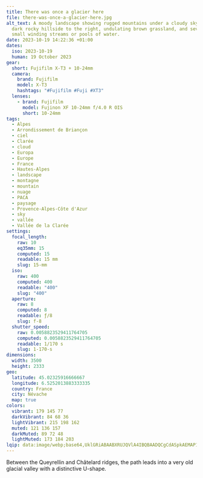 ```yaml
---
title: There was once a glacier here
file: there-was-once-a-glacier-here.jpg
alt_text: A moody landscape showing rugged mountains under a cloudy sky with a
  dark rocky hillside to the right, undulating brown grassland, and several
  small winding streams or pools of water.
date: 2023-10-19 14:22:36 +01:00
dates:
  iso: 2023-10-19
  human: 19 October 2023
gear:
  short: Fujifilm X-T3 + 10-24mm
  camera:
    brand: Fujifilm
    model: X-T3
    hashtags: "#Fujifilm #Fuji #XT3"
  lenses:
    - brand: Fujifilm
      model: Fujinon XF 10-24mm f/4.0 R OIS
      short: 10-24mm
tags:
  - Alpes
  - Arrondissement de Briançon
  - ciel
  - Clarée
  - cloud
  - Europa
  - Europe
  - France
  - Hautes-Alpes
  - landscape
  - montagne
  - mountain
  - nuage
  - PACA
  - paysage
  - Provence-Alpes-Côte d'Azur
  - sky
  - vallée
  - Vallée de la Clarée
settings:
  focal_length:
    raw: 10
    eq35mm: 15
    computed: 15
    readable: 15 mm
    slug: 15-mm
  iso:
    raw: 400
    computed: 400
    readable: "400"
    slug: "400"
  aperture:
    raw: 8
    computed: 8
    readable: ƒ/8
    slug: f-8
  shutter_speed:
    raw: 0.0058823529411764705
    computed: 0.0058823529411764705
    readable: 1/170 s
    slug: 1-170-s
dimensions:
  width: 3500
  height: 2333
geo:
  latitude: 45.02325916666667
  longitude: 6.5252013883333335
  country: France
  city: Névache
  map: true
colors:
  vibrant: 179 145 77
  darkVibrant: 84 68 36
  lightVibrant: 215 198 162
  muted: 121 136 157
  darkMuted: 89 72 48
  lightMuted: 173 184 203
lqip: data:image/webp;base64,UklGRiABAABXRUJQVlA4IBQBAADQCgCdASpkAEMAP12Qu1i/qbOlNftcW/AriWdtolzGHCoe0LdIijB02kdurW10PmI7bt/FIPeiIswaPlbpcPvuwin1qD/Iom0pkkmNyzOgXkMRsI50rznnEan+gmhAAAD94DlwN0f7oVu0F6GteUf8Jg0QZlcJR2AeV4PIYqmUmW/T2aY703YGnza/SCToxx4+q9b/dhnmVM9YE7b0p4yLHKdEVogkQ4sjzU2hfogCjuUX8tBEEZyx6w8ILmJB6xwtBo7H+YFxe9HZb1mRwkGT2PcZf+7zWDM0LwbhdneZ7UiHvj0UNJsGBLHzSp4FbY7K6oLy3L1YN3rBDlW98aXGMNCdLMP/GhuH5ar+G01eGpcEAAA=
---
```


Between the Queyrellin and Châtelard ridges, the path leads into a very old glacial valley with a distinctive U-shape.
